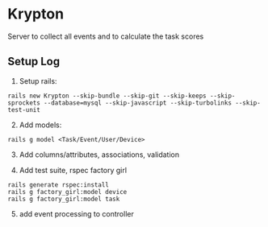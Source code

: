 # Krypton
Server to collect all events and to calculate the task scores


## Setup Log

1. Setup rails:

```
rails new Krypton --skip-bundle --skip-git --skip-keeps --skip-sprockets --database=mysql --skip-javascript --skip-turbolinks --skip-test-unit
```

2. Add models:

```
rails g model <Task/Event/User/Device>
```

3. Add columns/attributes, associations, validation


4. Add test suite, rspec factory girl

```
rails generate rspec:install
rails g factory_girl:model device
rails g factory_girl:model task
```

5. add event processing to controller
